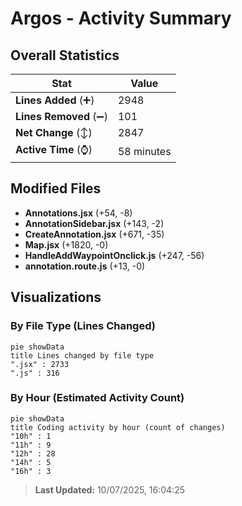 # Argos - Activity Summary 

## Overall Statistics

| Stat                   | Value                                                             |
| ---------------------- | ----------------------------------------------------------------- |
| **Lines Added** (➕)   | 2948                                          |
| **Lines Removed** (➖) | 101                                        |
| **Net Change** (↕)    | 2847                |
| **Active Time** (⌚)   | 58 minutes |


## Modified Files
- **Annotations.jsx** (+54, -8)
- **AnnotationSidebar.jsx** (+143, -2)
- **CreateAnnotation.jsx** (+671, -35)
- **Map.jsx** (+1820, -0)
- **HandleAddWaypointOnclick.js** (+247, -56)
- **annotation.route.js** (+13, -0)

## Visualizations

### By File Type (Lines Changed)

```mermaid
pie showData
title Lines changed by file type
".jsx" : 2733
".js" : 316
```

### By Hour (Estimated Activity Count)

```mermaid
pie showData
title Coding activity by hour (count of changes)
"10h" : 1
"11h" : 9
"12h" : 28
"14h" : 5
"16h" : 3
```


> **Last Updated:** 10/07/2025, 16:04:25